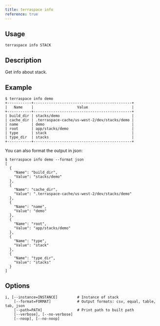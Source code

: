 ```yaml
---
title: terraspace info
reference: true
---
```


## Usage

    terraspace info STACK

## Description

Get info about stack.

## Example

    $ terraspace info demo
    +-----------+---------------------------------------------+
    |   Name    |                    Value                    |
    +-----------+---------------------------------------------+
    | build_dir | stacks/demo                                 |
    | cache_dir | .terraspace-cache/us-west-2/dev/stacks/demo |
    | name      | demo                                        |
    | root      | app/stacks/demo                             |
    | type      | stack                                       |
    | type_dir  | stacks                                      |
    +-----------+---------------------------------------------+

You can also format the output in json:

    $ terraspace info demo --format json
    [
      {
        "Name": "build_dir",
        "Value": "stacks/demo"
      },
      {
        "Name": "cache_dir",
        "Value": ".terraspace-cache/us-west-2/dev/stacks/demo"
      },
      {
        "Name": "name",
        "Value": "demo"
      },
      {
        "Name": "root",
        "Value": "app/stacks/demo"
      },
      {
        "Name": "type",
        "Value": "stack"
      },
      {
        "Name": "type_dir",
        "Value": "stacks"
      }
    ]


## Options

```
i, [--instance=INSTANCE]         # Instance of stack
    [--format=FORMAT]            # Output formats: csv, equal, table, tab, json
    [--path=PATH]                # Print path to built path
    [--verbose], [--no-verbose]  
    [--noop], [--no-noop]        
```

